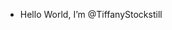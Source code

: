 -  Hello World, I’m @TiffanyStockstill


<!---
TiffanyStockstill/TiffanyStockstill is a ✨ special ✨ repository because its `README.md` (this file) appears on your GitHub profile.
You can click the Preview link to take a look at your changes.
--->
